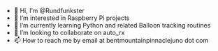 - 👋 Hi, I’m @Rundfunkster
- 👀 I’m interested in Raspberry Pi projects
- 🌱 I’m currently learning Python and related Balloon tracking routines
- 💞️ I’m looking to collaborate on auto_rx
- 📫 How to reach me by email at bentmountainpinnacle<at>juno dot com

<!---
Rundfunkster/Rundfunkster is a ✨ special ✨ repository because its `README.md` (this file) appears on your GitHub profile.
You can click the Preview link to take a look at your changes.
--->
